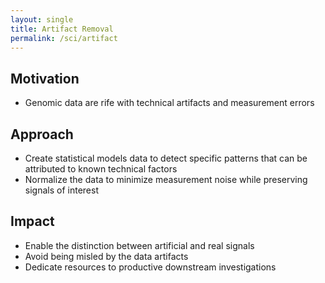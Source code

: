 ```yaml
---
layout: single
title: Artifact Removal
permalink: /sci/artifact
---
```


## Motivation

- Genomic data are rife with technical artifacts and measurement errors

## Approach

- Create statistical models data to detect specific patterns
  that can be attributed to known technical factors
- Normalize the data to minimize measurement noise while
  preserving signals of interest

## Impact

- Enable the distinction between artificial and real signals
- Avoid being misled by the data artifacts
- Dedicate resources to productive downstream investigations

